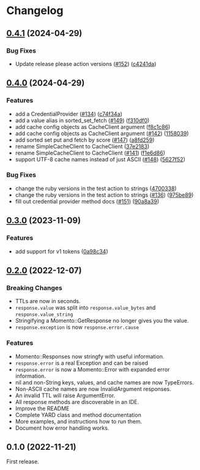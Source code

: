# Changelog

## [0.4.1](https://github.com/momentohq/client-sdk-ruby/compare/momento/v0.4.0...momento/v0.4.1) (2024-04-29)


### Bug Fixes

* Update release please action versions ([#152](https://github.com/momentohq/client-sdk-ruby/issues/152)) ([c4241da](https://github.com/momentohq/client-sdk-ruby/commit/c4241daa72dcb1f73eafef9ef86618e51826c3fb))

## [0.4.0](https://github.com/momentohq/client-sdk-ruby/compare/momento/v0.3.0...momento/v0.4.0) (2024-04-29)


### Features

* add a CredentialProvider ([#134](https://github.com/momentohq/client-sdk-ruby/issues/134)) ([c74f34a](https://github.com/momentohq/client-sdk-ruby/commit/c74f34a102d24b6f143376ac4c643139b2559394))
* add a value alias in sorted_set_fetch ([#149](https://github.com/momentohq/client-sdk-ruby/issues/149)) ([f310df0](https://github.com/momentohq/client-sdk-ruby/commit/f310df08735a41bd834e27ef138897c2ac5aa5ce))
* add cache config objects as CacheClient argument ([f8c1c86](https://github.com/momentohq/client-sdk-ruby/commit/f8c1c860fa05c83a766b0063835013b32cc35382))
* add cache config objects as CacheClient argument ([#142](https://github.com/momentohq/client-sdk-ruby/issues/142)) ([1158039](https://github.com/momentohq/client-sdk-ruby/commit/1158039ab4caa8fb6ab491c71c82d9eae3ad4083))
* add sorted set put and fetch by score ([#147](https://github.com/momentohq/client-sdk-ruby/issues/147)) ([a8fd259](https://github.com/momentohq/client-sdk-ruby/commit/a8fd259d09f273a3ed0c857b05610534d801673e))
* rename SimpleCacheClient to CacheClient ([37e2183](https://github.com/momentohq/client-sdk-ruby/commit/37e2183390e3184ad6ce4429df15fdd4b8b15a74))
* rename SimpleCacheClient to CacheClient ([#141](https://github.com/momentohq/client-sdk-ruby/issues/141)) ([f1e6d86](https://github.com/momentohq/client-sdk-ruby/commit/f1e6d86ea9665bb66164265a7baa85f729d798a8))
* support UTF-8 cache names instead of just ASCII ([#148](https://github.com/momentohq/client-sdk-ruby/issues/148)) ([5627f52](https://github.com/momentohq/client-sdk-ruby/commit/5627f526ccb269383289f8b3a033890f868f936d))


### Bug Fixes

* change the ruby versions in the test action to strings ([4700338](https://github.com/momentohq/client-sdk-ruby/commit/47003387cbab0739361eedcdad9662f0a0753757))
* change the ruby versions in the test action to strings ([#136](https://github.com/momentohq/client-sdk-ruby/issues/136)) ([975be89](https://github.com/momentohq/client-sdk-ruby/commit/975be891c7cea139b6365698cf80d74db718bc3f))
* fill out credential provider method docs ([#151](https://github.com/momentohq/client-sdk-ruby/issues/151)) ([90a8a39](https://github.com/momentohq/client-sdk-ruby/commit/90a8a39a50c908cc927fbdb8307fb50d29d7b960))

## [0.3.0](https://github.com/momentohq/client-sdk-ruby/compare/momento-v0.2.0...momento/v0.3.0) (2023-11-09)


### Features

* add support for v1 tokens ([0a98c34](https://github.com/momentohq/client-sdk-ruby/commit/0a98c3404972966a7c4c2017908f2c204532712d))

## [0.2.0](https://github.com/momentohq/client-sdk-ruby/compare/momento-v0.1.0...momento/v0.2.0) (2022-12-07)

### Breaking Changes

* TTLs are now in seconds.
* `response.value` was split into `response.value_bytes` and `response.value_string`
* Stringifying a Momento::GetResponse no longer gives you the value.
* `response.exception` is now `response.error.cause`

### Features

* Momento::Responses now stringfy with useful information.
* `response.error` is a real Exception and can be raised
* `response.error` is now a Momento::Error with expanded error information.
* nil and non-String keys, values, and cache names are now TypeErrors.
* Non-ASCII cache names are now InvalidArgument responses.
* An invalid TTL will raise ArgumentError.
* All response methods are discoverable in an IDE.
* Improve the README
* Complete YARD class and method documentation
* More examples, and instructions how to run them.
* Document how error handling works.

## 0.1.0 (2022-11-21)

First release.
